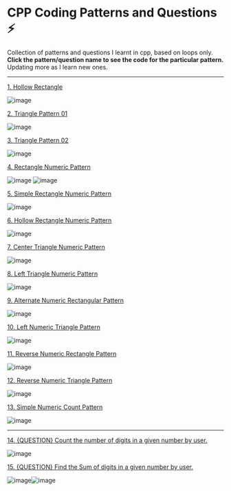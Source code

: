 # CPP Coding Patterns and Questions ⚡
Collection of patterns and questions I learnt in cpp, based on loops only. 
**Click the pattern/question name to see the code for the particular pattern.** Updating more as I learn new ones.


---

[1. Hollow Rectangle](https://github.com/thegeekyb0y/cpp_arsenal/blob/main/1_hollowrectangle.cpp)

![image](https://github.com/thegeekyb0y/cpp_arsenal/assets/84658112/8a80d9af-2755-474a-98e9-096f9628401e)

[2. Triangle Pattern 01](https://github.com/thegeekyb0y/cpp_arsenal/blob/main/2_triangleupside.cpp)

![image](https://github.com/thegeekyb0y/cpp_arsenal/assets/84658112/ec9b535b-6338-4056-8f94-3203613d8e10)

[3. Triangle Pattern 02](https://github.com/thegeekyb0y/cpp_arsenal/blob/main/3_trianglecenter.cpp)

![image](https://github.com/thegeekyb0y/cpp_arsenal/assets/84658112/bb3e2770-ef3c-4861-a974-e6b08f65bd88)

[4. Rectangle Numeric Pattern ](https://github.com/thegeekyb0y/cpp_arsenal/blob/main/4_numericrectangle.cpp)

![image](https://github.com/thegeekyb0y/cpp_arsenal/assets/84658112/9105be55-5ab6-4a21-bc92-182283dc3b33) ![image](https://github.com/thegeekyb0y/cpp_arsenal/assets/84658112/fa8f275b-44f3-4b26-8625-a14df48ea459)

[5. Simple Rectangle Numeric Pattern ](https://github.com/thegeekyb0y/cpp_arsenal/blob/main/5_numericrectanglesimple.cpp)

![image](https://github.com/thegeekyb0y/cpp_arsenal/assets/84658112/a372efa4-69bc-4842-9522-2b127b2d6f69)

[6. Hollow Rectangle Numeric Pattern ](https://github.com/thegeekyb0y/cpp_arsenal/blob/main/6_numeric_hollowrectangle.cpp)

![image](https://github.com/thegeekyb0y/cpp_arsenal/assets/84658112/152036ee-068f-4a7b-956f-8eee3219eee4)

[7. Center Triangle Numeric Pattern ](https://github.com/thegeekyb0y/cpp_arsenal/blob/main/7_numeric_centertriangle.cpp)

![image](https://github.com/thegeekyb0y/cpp_arsenal/assets/84658112/a54a0f43-e820-46f0-a17f-20d4ec53bb58)

[8. Left Triangle Numeric Pattern ](https://github.com/thegeekyb0y/cpp_arsenal/blob/main/8_leftnumeric_triangle.cpp)

![image](https://github.com/thegeekyb0y/cpp_arsenal/assets/84658112/ee186189-17f4-4c9d-a2c3-9e9eb146041d)

[9. Alternate Numeric Rectangular Pattern ](https://github.com/thegeekyb0y/cpp_arsenal/blob/main/9_alternateNumericRectangle.cpp)

![image](https://github.com/thegeekyb0y/cpp_arsenal/assets/84658112/a242520d-6c08-4365-96b8-3f8b97233e60)

[10. Left Numeric Triangle Pattern ](https://github.com/thegeekyb0y/cpp_arsenal/blob/main/10_leftTriangleReverseNumeric.cpp)

![image](https://github.com/thegeekyb0y/cpp_arsenal/assets/84658112/4c144bd9-6d3d-46da-9fa1-4d1e889b5a18)

[11. Reverse Numeric Rectangle Pattern ](https://github.com/thegeekyb0y/cpp_arsenal/blob/main/11_reverseNumericRectangle.cpp)

![image](https://github.com/thegeekyb0y/cpp_arsenal/assets/84658112/23ce0024-f5b1-42af-ab3b-d04d21fccd9a)

[12. Reverse Numeric Triangle Pattern ](https://github.com/thegeekyb0y/cpp_arsenal/blob/main/12_reverseNumericTriangle2.cpp)

![image](https://github.com/thegeekyb0y/cpp_arsenal/assets/84658112/3e9d1374-2315-49ea-a8ab-9af6d369971b)

[13. Simple Numeric Count Pattern ](https://github.com/thegeekyb0y/cpp_arsenal/blob/main/13_simplecountingpattern.cpp)

![image](https://github.com/thegeekyb0y/cpp_arsenal/assets/84658112/165eae46-8b4c-4d57-a46c-18f4c2352cc7)

---

[14. {QUESTION} Count the number of digits in a given number by user.](https://github.com/thegeekyb0y/cpp_arsenal/blob/main/digitsCounter.cpp)

![image](https://github.com/thegeekyb0y/cpp_arsenal/assets/84658112/1670c0b4-d5b4-48fc-84dd-af98c3a1808f)

[15. {QUESTION} Find the Sum of digits in a given number by user.](https://github.com/thegeekyb0y/cpp_arsenal/blob/main/sumdigits.cpp)

![image](https://github.com/thegeekyb0y/cpp_arsenal/assets/84658112/c64fcd42-f38d-441a-94ee-8182a4bdced7)![image](https://github.com/thegeekyb0y/cpp_arsenal/assets/84658112/52c19f46-287a-45c0-ab90-e6f4d499fbf3)







